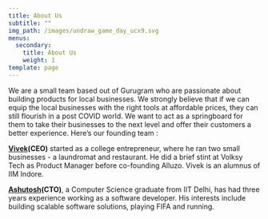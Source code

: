 ```yaml
---
title: About Us
subtitle: ""
img_path: /images/undraw_game_day_ucx9.svg
menus:
  secondary:
    title: About Us
    weight: 1
template: page
---
```

We are a small team based out of Gurugram who are passionate about building products for local businesses. We strongly believe that if we can equip the local businesses with the right tools at affordable prices, they can still flourish in a post COVID world. We want to act as a springboard for them to take their businesses to the next level and offer their customers a better experience. Here’s our founding team : 

**[Vivek](https://www.linkedin.com/in/vvk56/)(CEO)** started as a college entrepreneur, where he ran two small businesses - a laundromat and restaurant. He did a brief stint at Volksy Tech as Product Manager before co-founding Alluzo. Vivek is an alumnus of IIM Indore.

**[Ashutosh](https://www.linkedin.com/in/pathak-ashutosh/)(CTO)**, a Computer Science graduate from IIT Delhi, has had three years experience working as a software developer. His interests include building scalable software solutions, playing FIFA and running.
